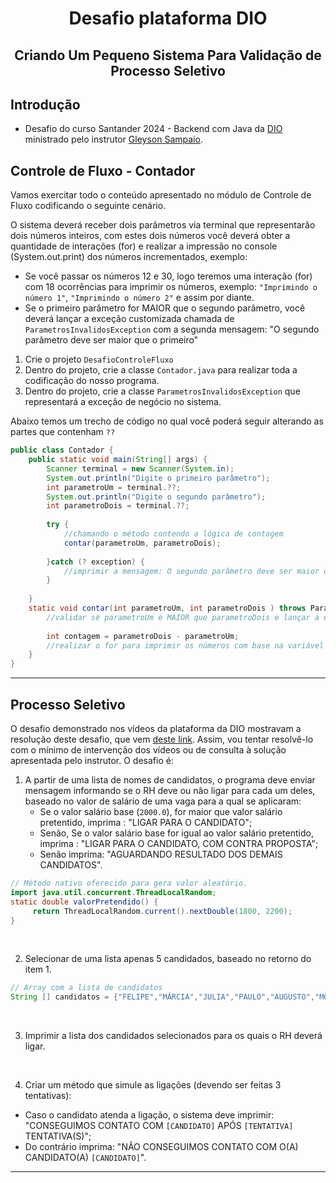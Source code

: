 <h1 align="center"> Desafio plataforma DIO </h1>
<h2 align="center"> Criando Um Pequeno Sistema Para Validação de Processo Seletivo </h2>

## Introdução
- Desafio do curso Santander 2024 - Backend com Java da [DIO](www.dio.me) ministrado pelo instrutor [Gleyson Sampaio](https://github.com/glysns).
  
## Controle de Fluxo - Contador

Vamos exercitar todo o conteúdo apresentado no módulo de Controle de Fluxo codificando o seguinte cenário.

O sistema deverá receber dois parâmetros via terminal que representarão dois números inteiros, com estes dois números você deverá obter a quantidade de interações (for) e realizar a impressão no console (System.out.print) dos números incrementados, exemplo:

* Se você passar os números 12 e 30, logo teremos uma interação (for) com 18 ocorrências para imprimir os números, exemplo: `"Imprimindo o número 1"`, `"Imprimindo o número 2"` e assim por diante.
* Se o primeiro parâmetro for MAIOR que o segundo parâmetro, você deverá lançar a exceção customizada chamada de `ParametrosInvalidosException` com a segunda mensagem: "O segundo parâmetro deve ser maior que o primeiro"   


1. Crie o projeto `DesafioControleFluxo`
2. Dentro do projeto, crie a classe `Contador.java` para realizar toda a codificação do nosso programa.
3. Dentro do projeto, crie a classe `ParametrosInvalidosException` que representará a exceção de negócio no sistema. 

Abaixo temos um trecho de código no qual você poderá seguir alterando as partes que contenham `??`

```java
public class Contador {
	public static void main(String[] args) {
		Scanner terminal = new Scanner(System.in);
		System.out.println("Digite o primeiro parâmetro");
		int parametroUm = terminal.??;
		System.out.println("Digite o segundo parâmetro");
		int parametroDois = terminal.??;
		
		try {
			//chamando o método contendo a lógica de contagem
			contar(parametroUm, parametroDois);
		
		}catch (? exception) {
			//imprimir a mensagem: O segundo parâmetro deve ser maior que o primeiro
		}
		
	}
	static void contar(int parametroUm, int parametroDois ) throws ParametrosInvalidosException {
		//validar se parametroUm é MAIOR que parametroDois e lançar a exceção
		
		int contagem = parametroDois - parametroUm;
		//realizar o for para imprimir os números com base na variável contagem
	}
}
```


---
## Processo Seletivo

O desafio demonstrado nos vídeos da plataforma da DIO mostravam a resolução deste desafio, que vem [deste link](https://glysns.gitbook.io/java-basico/controle-de-fluxo/cases). Assim, vou tentar resolvê-lo com o mínimo de intervenção dos vídeos ou de consulta à solução apresentada pelo instrutor. O desafio é:

1.  A partir de uma lista de nomes de candidatos, o programa deve enviar mensagem informando se o RH deve ou não ligar para cada um deles, baseado no valor de salário de uma vaga para a qual se aplicaram:
    * Se o valor salário base (`2000.0`), for maior que valor salário pretentido, imprima : "LIGAR PARA O CANDIDATO";
    * Senão, Se o valor salário base for igual ao valor salário pretentido, imprima : "LIGAR PARA O CANDIDATO, COM CONTRA PROPOSTA";
    * Senão imprima: "AGUARDANDO RESULTADO DOS DEMAIS CANDIDATOS".
```java
// Método nativo oferecido para gera valor aleatório.
import java.util.concurrent.ThreadLocalRandom;
static double valorPretendido() {
     return ThreadLocalRandom.current().nextDouble(1800, 2200);
}
```

<br>

2.  Selecionar de uma lista apenas 5 candidados, baseado no retorno do item 1.
```java
// Array com a lista de candidatos
String [] candidatos = {"FELIPE","MÁRCIA","JULIA","PAULO","AUGUSTO","MÔNICA","FABRÍCIO","MIRELA","DANIELA","JORGE"};
```

<br>

3.  Imprimir a lista dos candidados selecionados para os quais o RH deverá ligar.

<br>

4.  Criar um método que simule as ligações (devendo ser feitas 3 tentativas):
* Caso o candidato atenda a ligação, o sistema deve imprimir: "CONSEGUIMOS CONTATO COM `[CANDIDATO]` APÓS `[TENTATIVA]` TENTATIVA(S)";
* Do contrário imprima: "NÃO CONSEGUIMOS CONTATO COM O(A) CANDIDATO(A) `[CANDIDATO]`".

---

